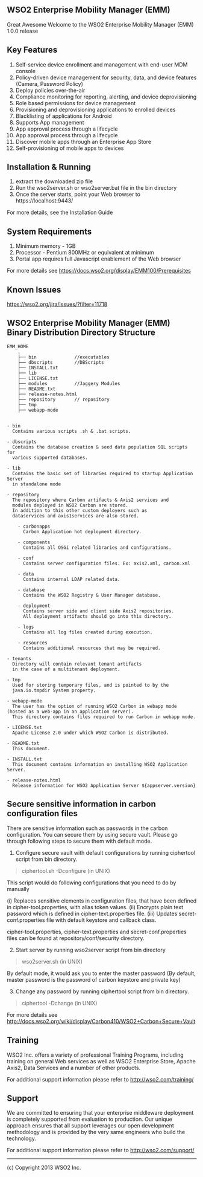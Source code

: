 WSO2 Enterprise Mobility Manager (EMM)
----------------------
Great
Awesome
Welcome to the WSO2 Enterprise Mobility Manager (EMM) 1.0.0 release

Key Features
------------
1.  Self-service device enrollment and management with end-user MDM console
2.  Policy-driven device management for security, data, and device features (Camera, Password Policy)
3.  Deploy policies over-the-air 
4.  Compliance monitoring for reporting, alerting, and device deprovisioning
5.  Role based permissions for device management
6.  Provisioning and deprovisioning applications to enrolled devices
7.  Blacklisting of applications for Android
8.  Supports App management
9.  App approval process through a lifecycle
10. App approval process through a lifecycle
11. Discover mobile apps through an Enterprise App Store
12. Self-provisioning of mobile apps to devices


Installation & Running
----------------------
1. extract the downloaded zip file
2. Run the wso2server.sh or wso2server.bat file in the bin directory
3. Once the server starts, point your Web browser to
   https://localhost:9443/

For more details, see the Installation Guide

System Requirements
-------------------

1. Minimum memory - 1GB
2. Processor      - Pentium 800MHz or equivalent at minimum
3. Portal app requires full Javascript enablement of the Web browser

For more details see
https://docs.wso2.org/display/EMM100/Prerequisites

Known Issues
------------
https://wso2.org/jira/issues/?filter=11718


WSO2 Enterprise Mobility Manager (EMM) Binary Distribution Directory Structure
-----------------------------------------------------

	EMM_HOME
        .
        ├── bin              //executables
        ├── dbscripts        //DBScripts
        ├── INSTALL.txt
        ├── lib
        ├── LICENSE.txt
        ├── modules          //Jaggery Modules
        ├── README.txt
        ├── release-notes.html
        ├── repository       // repository
        ├── tmp
        ├── webapp-mode


    - bin
      Contains various scripts .sh & .bat scripts.

    - dbscripts
      Contains the database creation & seed data population SQL scripts for
      various supported databases.

    - lib
      Contains the basic set of libraries required to startup Application Server
      in standalone mode

    - repository
      The repository where Carbon artifacts & Axis2 services and
      modules deployed in WSO2 Carbon are stored.
      In addition to this other custom deployers such as
      dataservices and axis1services are also stored.

        - carbonapps
          Carbon Application hot deployment directory.

    	- components
          Contains all OSGi related libraries and configurations.

        - conf
          Contains server configuration files. Ex: axis2.xml, carbon.xml

        - data
          Contains internal LDAP related data.

        - database
          Contains the WSO2 Registry & User Manager database.

        - deployment
          Contains server side and client side Axis2 repositories.
	      All deployment artifacts should go into this directory.

        - logs
          Contains all log files created during execution.

        - resources
          Contains additional resources that may be required.

	- tenants
	  Directory will contain relevant tenant artifacts
	  in the case of a multitenant deployment.

    - tmp
      Used for storing temporary files, and is pointed to by the
      java.io.tmpdir System property.

    - webapp-mode
      The user has the option of running WSO2 Carbon in webapp mode (hosted as a web-app in an application server).
      This directory contains files required to run Carbon in webapp mode.

    - LICENSE.txt
      Apache License 2.0 under which WSO2 Carbon is distributed.

    - README.txt
      This document.

    - INSTALL.txt
      This document contains information on installing WSO2 Application Server.

    - release-notes.html
      Release information for WSO2 Application Server ${appserver.version}

Secure sensitive information in carbon configuration files
----------------------------------------------------------

There are sensitive information such as passwords in the carbon configuration.
You can secure them by using secure vault. Please go through following steps to
secure them with default mode.

1. Configure secure vault with default configurations by running ciphertool
	script from bin directory.

> ciphertool.sh -Dconfigure   (in UNIX)

This script would do following configurations that you need to do by manually

(i) Replaces sensitive elements in configuration files,  that have been defined in
		 cipher-tool.properties, with alias token values.
(ii) Encrypts plain text password which is defined in cipher-text.properties file.
(iii) Updates secret-conf.properties file with default keystore and callback class.

cipher-tool.properties, cipher-text.properties and secret-conf.properties files
			can be found at repository/conf/security directory.

2. Start server by running wso2server script from bin directory

> wso2server.sh   (in UNIX)

By default mode, it would ask you to enter the master password
(By default, master password is the password of carbon keystore and private key)

3. Change any password by running ciphertool script from bin directory.

> ciphertool -Dchange  (in UNIX)

For more details see
http://docs.wso2.org/wiki/display/Carbon410/WSO2+Carbon+Secure+Vault

Training
--------

WSO2 Inc. offers a variety of professional Training Programs, including
training on general Web services as well as WSO2 Enterprise Store, Apache Axis2,
Data Services and a number of other products.

For additional support information please refer to
http://wso2.com/training/


Support
-------

We are committed to ensuring that your enterprise middleware deployment is completely supported
from evaluation to production. Our unique approach ensures that all support leverages our open
development methodology and is provided by the very same engineers who build the technology.

For additional support information please refer to http://wso2.com/support/

---------------------------------------------------------------------------
(c) Copyright 2013 WSO2 Inc.
